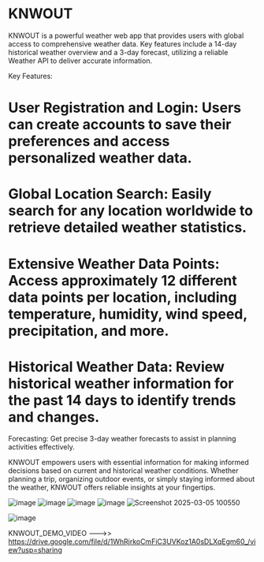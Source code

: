 # KNWOUT
KNWOUT is a powerful weather web app that provides users with global access to comprehensive weather data. Key features include a 14-day historical weather overview and a 3-day forecast, utilizing a reliable Weather API to deliver accurate information.

Key Features:
# User Registration and Login: Users can create accounts to save their preferences and access personalized weather data.
# Global Location Search: Easily search for any location worldwide to retrieve detailed weather statistics.
# Extensive Weather Data Points: Access approximately 12 different data points per location, including temperature, humidity, wind speed, precipitation, and more.
# Historical Weather Data: Review historical weather information for the past 14 days to identify trends and changes.

Forecasting: Get precise 3-day weather forecasts to assist in planning activities effectively.

KNWOUT empowers users with essential information for making informed decisions based on current and historical weather conditions. Whether planning a trip, organizing outdoor events, or simply staying informed about the weather, KNWOUT offers reliable insights at your fingertips.

![image](https://github.com/user-attachments/assets/4728aa6d-24cf-4ef1-a94f-e5b2babaf751)
![image](https://github.com/user-attachments/assets/fea4c8de-7777-4e4d-83e4-4f225ac63a00)
![image](https://github.com/user-attachments/assets/e888169e-bae3-4975-b472-336b1fd85382)
![image](https://github.com/user-attachments/assets/b1d08ec6-7fde-4c04-8228-e1bec2a7527e)
![Screenshot 2025-03-05 100550](https://github.com/user-attachments/assets/c9c0733b-87f8-4973-933f-196c55b7037e)

![image](https://github.com/user-attachments/assets/03f3e105-3ba7-407f-8502-ef4e2ed937fe)

KNWOUT_DEMO_VIDEO
--->> https://drive.google.com/file/d/1WhRjrkoCmFiC3UVKoz1A0sDLXqEgm60_/view?usp=sharing

